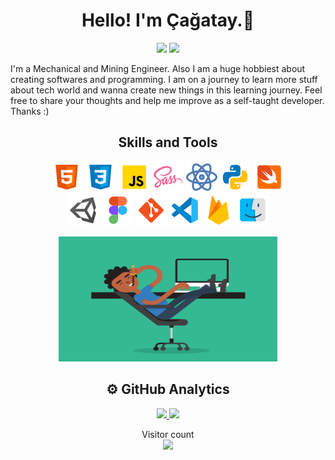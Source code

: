 <h1 align="center"> Hello! I'm Çağatay.👋</h1>
<p align="center">
  <a target="_blank" href="https://www.linkedin.com/in/çağatay-balıkçı-158a78107/"><img src="https://img.shields.io/badge/-LinkedIn-0077B5?style=for-the-badge&logo=Linkedin&logoColor=white"></img></a>
  <a target="_blank" href="mailto:cagataybalikci@gmail.com"><img src="https://img.shields.io/badge/-Gmail-D14836?style=for-the-badge&logo=Gmail&logoColor=white"></img></a>
  
</p>



I'm a Mechanical and Mining Engineer. Also I am a huge hobbiest about creating softwares and programming. I am on a journey to learn more stuff about tech world and wanna create new things in this learning journey. Feel free to share your thoughts and help me improve as a self-taught developer. Thanks :)

<section>	
<h2 align="center">Skills and Tools</h2>
<p align="center">
<img src="icons/Html5.png"/>
<img src="icons/CSS3.png"/>
<img src="icons/JavaScript.png"/>
<img src="icons/Sass.png"/>
<img src="icons/React.png"/>
<img src="icons/Python.png"/>
<img src="icons/Swift.png"/>
<br>
<img src="icons/Unity.png"/>
<img src="icons/Figma.png"/>
<img src="icons/Git.png"/>
<img src="icons/vscode.png"/>
<img src="icons/Firebase.png"/>
<img src="icons/mac_logo.png"/>	
</p>
<p align="center">
<img src="icons/code.gif" width="350" height="200" />	
</p>
</section>




<h2 align="center">⚙️ GitHub Analytics</h2>

<p align="center">
  <a href="https://github.com/cagataybalikci">
<img  height="200em" src="https://github-readme-stats.vercel.app/api?username=cagataybalikci&show_icons=true&theme=dracula"/>
<img height="200em" src="https://github-readme-stats.vercel.app/api/top-langs/?username=cagataybalikci&layout=compact&langs_count=12&hide=TeX,PowerShell,ASP.NET&theme=dracula" />
  </a>
</p>


<p align="center"> 
  Visitor count<br>
  <img src="https://profile-counter.glitch.me/cagataybalikci/count.svg" />
</p>
